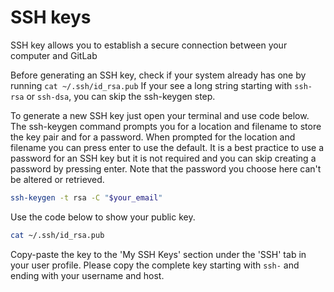 # SSH keys

SSH key allows you to establish a secure connection between your computer and GitLab


Before generating an SSH key, check if your system already has one by running `cat ~/.ssh/id_rsa.pub`
If your see a long string starting with `ssh-rsa` or `ssh-dsa`, you can skip the ssh-keygen step.


To generate a new SSH key just open your terminal and use code below. The ssh-keygen command prompts you for a location and filename to store the key pair and for a password. 
When prompted for the location and filename you can press enter to use the default. 
It is a best practice to use a password for an SSH key but it is not required and you can skip creating a password by pressing enter. 
Note that the password you choose here can't be altered or retrieved.

```bash
ssh-keygen -t rsa -C "$your_email"
```

Use the code below to show your public key.

```bash
cat ~/.ssh/id_rsa.pub
```

Copy-paste the key to the 'My SSH Keys' section under the 'SSH' tab in your user profile. 
Please copy the complete key starting with `ssh-` and ending with your username and host.
